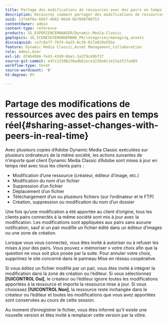 ```yaml
---
title: Partage des modifications de ressources avec des pairs en temps réel
description: Découvrez comment partager des modifications de ressources avec des pairs en temps réel dans Adobe Dynamic Media Classic.
uuid: 13fa4f6e-66bf-4682-96a9-0e7040706f53
contentOwner: admin
content-type: reference
products: SG_EXPERIENCEMANAGER/Dynamic-Media-Classic
geptopics: SG_SCENESEVENONDEMAND_PK/categories/managing_assets
discoiquuid: ca7c8a7f-76f4-4a25-8c36-617a029e55be
feature: Dynamic Media Classic,Asset Management,Collaboration
role: Admin,User
exl-id: d74b4966-fe43-4349-bbe1-3a379c49bf1f
source-git-commit: e47c22508230adbb1ece323be0c1413a3f27ad89
workflow-type: tm+mt
source-wordcount: '0'
ht-degree: 0%

---
```


# Partage des modifications de ressources avec des pairs en temps réel{#sharing-asset-changes-with-peers-in-real-time}

Avec plusieurs copies d’Adobe Dynamic Media Classic exécutées sur plusieurs ordinateurs de la même société, les actions suivantes de n’importe quel client Dynamic Media Classic d’Adobe sont mises à jour en temps réel avec tous les clients pairs :

* Modification d’une ressource (créateur, éditeur d’image, etc.)
* Modification du nom d’un fichier
* Suppression d’un fichier
* Déplacement d’un fichier
* Téléchargement d’un ou plusieurs fichiers (sur l’ordinateur et le FTP)
* Création, suppression ou modification du nom d’un dossier

Une fois qu’une modification a été apportée au client d’origine, tous les clients pairs connectés à la même société sont mis à jour avec la modification. Les modifications sont appliquées aux pairs sans aucune notification, sauf si un pair modifie un fichier édité dans un éditeur d’images ou une zone de création.

Lorsque vous vous connectez, vous êtes invité à autoriser ou à refuser les mises à jour des pairs. Vous pouvez « mémoriser » votre choix afin que la question ne vous soit plus posée par la suite. Pour annuler votre choix, supprimez le site concerné dans le panneau Mise en réseau coopérative.

Si vous éditez un fichier modifié par un pair, vous êtes invité à intégrer la modification dans la zone de création ou l’éditeur. Si vous sélectionnez **[!UICONTROL Oui]**, le créateur ou l’éditeur ignore toutes les modifications apportées à la ressource et importe la ressource mise à jour. Si vous choisissez **[!UICONTROL Non]**, la ressource reste inchangée dans le créateur ou l’éditeur et toutes les modifications que vous avez apportées sont conservées au cours de cette session.

Au moment d’enregistrer le fichier, vous êtes informé qu’il existe une nouvelle version et êtes invité à remplacer cette version par la vôtre.
